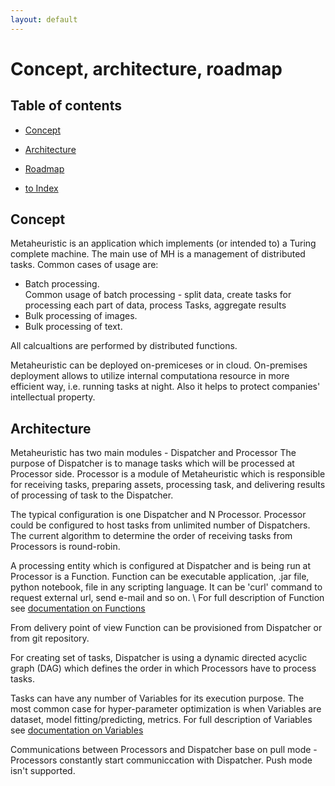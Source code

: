 ```yaml
---
layout: default
---
```


# Concept, architecture, roadmap

## Table of contents

- [Concept](#concept)
- [Architecture](#architecture)
- [Roadmap](#roadmap)

- [to Index](/index)

## Concept
Metaheuristic is an application which implements (or intended to) a Turing complete machine. The main use of MH is a management of distributed tasks.
Common cases of usage are:

 - Batch processing. \
     Common usage of batch processing - split data, create tasks for processing each part of data, 
     process Tasks, aggregate results 
 - Bulk processing of images. 
 - Bulk processing of text. 

All calcualtions are performed by distributed functions.

Metaheuristic can be deployed on-premiceses or in cloud. 
On-premises deployment allows to utilize internal computationa resource in more efficient way, i.e. running tasks at night. 
Also it helps to protect companies' intellectual property.    
     

## Architecture
Metaheuristic has two main modules - Dispatcher and Processor
The purpose of Dispatcher is to manage tasks which will be processed at Processor side.
Processor is a module of Metaheuristic which is responsible for receiving tasks, 
preparing assets, processing task, and delivering results of processing of task to the Dispatcher.

The typical configuration is one Dispatcher and N Processor. Processor could be configured to host 
tasks from unlimited number of Dispatchers. The current algorithm to determine the order of receiving 
tasks from Processors is round-robin.

A processing entity which is configured at Dispatcher and is being run at Processor is a Function.
Function can be executable application, .jar file, python notebook, 
file in any scripting language. It can be 'curl' command to request external url, send e-mail and so on. \ 
For full description of Function see [documentation on Functions](function)  

From delivery point of view Function can be provisioned from Dispatcher or from git repository.

For creating set of tasks, Dispatcher is using a dynamic directed acyclic graph (DAG) which defines the order 
in which Processors have to process tasks.

Tasks can have any number of Variables for its execution purpose. 
The most common case for hyper-parameter optimization is when Variables are dataset, model fitting/predicting, metrics.
For full description of Variables see [documentation on Variables](variable)

Communications between Processors and Dispatcher base on pull mode - Processors constantly start communiccation with Dispatcher. 
Push mode isn't supported.
